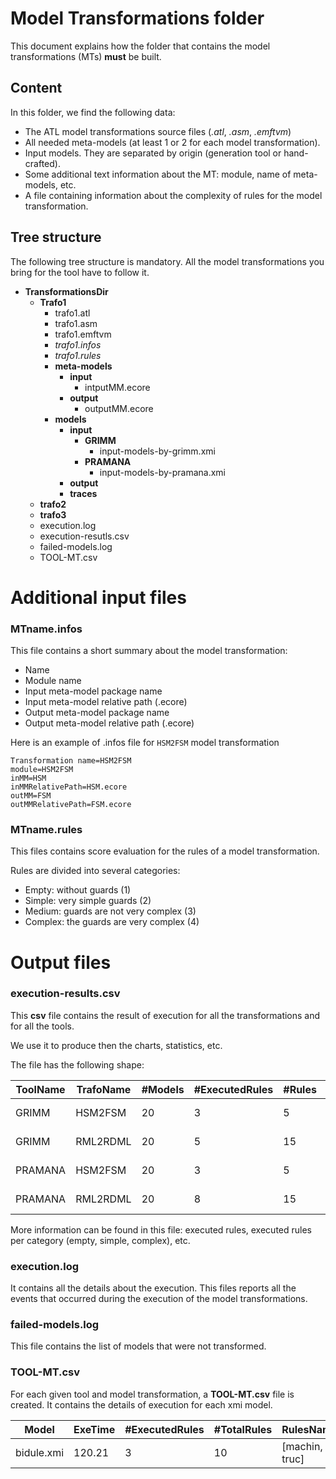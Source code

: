 # Model Transformations folder

This document explains how the folder that contains the model transformations (MTs) **must** be built.

## Content

In this folder, we find the following data:

- The ATL model transformations source files (*.atl*, *.asm*, *.emftvm*)
- All needed meta-models (at least 1 or 2 for each model transformation).
- Input models. They are separated by origin (generation tool or hand-crafted).
- Some additional text information about the MT: module, name of meta-models, etc.
- A file containing information about the complexity of rules for the model transformation.

## Tree structure

The following tree structure is mandatory. All the model transformations you bring for the tool have to follow it.

- **TransformationsDir**
	- **Trafo1**
		- trafo1.atl
		- trafo1.asm
		- trafo1.emftvm
		- *trafo1.infos*
		- *trafo1.rules*
		- **meta-models**
			- **input**
				- intputMM.ecore
			- **output**
				- outputMM.ecore
		- **models**
			- **input**
				- **GRIMM**
					- input-models-by-grimm.xmi
				- **PRAMANA**
					- input-models-by-pramana.xmi	
			- **output**
			- **traces**
	- **trafo2**
	- **trafo3**
	- execution.log					
	- execution-resutls.csv
	- failed-models.log
	- TOOL-MT.csv

# Additional input files

### MTname.infos

This file contains a short summary about the model transformation:

- Name
- Module name
- Input meta-model package name
- Input meta-model relative path (.ecore)
- Output meta-model package name
- Output meta-model relative path (.ecore)

Here is an example of .infos file for  `HSM2FSM` model transformation

```
Transformation name=HSM2FSM
module=HSM2FSM
inMM=HSM
inMMRelativePath=HSM.ecore
outMM=FSM
outMMRelativePath=FSM.ecore
```

### MTname.rules

This files contains score evaluation for the rules of a model transformation.

Rules are divided into several categories:

- Empty: without guards (1)
- Simple: very simple guards (2)
- Medium: guards are not very complex (3) 
- Complex: the guards are very complex (4)


# Output files

### execution-results.csv

This **csv** file contains the result of execution for all the transformations and for all the tools.

We use it to produce then the charts, statistics, etc.

The file has the following shape:


| ToolName | TrafoName | #Models | #ExecutedRules | #Rules | RulesNames     | coverageScore | maxScore | 
|----------|-----------|---------|----------------|--------|----------------|---------------|----------|
| GRIMM    | HSM2FSM   | 20      | 3              | 5      | [machin, truc] | 5             | 10       |
| GRIMM    | RML2RDML  | 20      | 5              | 15     | [bidul, chose] | 10            | 15       |      
| PRAMANA  | HSM2FSM   | 20      | 3              | 5      | [machin, truc] | 8             | 10       |
| PRAMANA  | RML2RDML  | 20      | 8              | 15     | [bidul, chose] | 11            | 15       |

More information can be found in this file: executed rules, executed rules per category (empty, simple, complex), etc. 

### execution.log

It contains all the details about the execution. This files reports all the events that occurred during the execution of the model transformations.

### failed-models.log

This file contains the list of models that were not transformed.

### TOOL-MT.csv

For each given tool and model transformation, a **TOOL-MT.csv** file is created. It contains the details of execution for each xmi model.

| Model     | ExeTime   | #ExecutedRules | #TotalRules | RulesNames     |
|-----------|-----------|----------------|-------------|----------------|
| bidule.xmi| 120.21    | 3              | 10          | [machin, truc] |